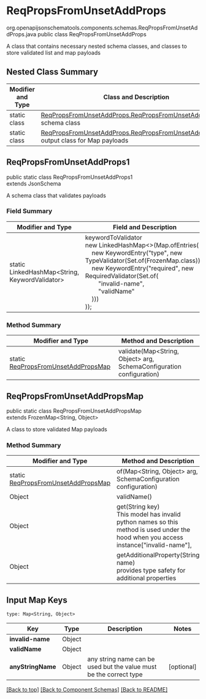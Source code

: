 # ReqPropsFromUnsetAddProps
org.openapijsonschematools.components.schemas.ReqPropsFromUnsetAddProps.java
public class ReqPropsFromUnsetAddProps

A class that contains necessary nested schema classes, and classes to store validated list and map payloads

## Nested Class Summary
| Modifier and Type | Class and Description |
| ----------------- | ---------------------- |
| static class | [ReqPropsFromUnsetAddProps.ReqPropsFromUnsetAddProps1](#reqpropsfromunsetaddprops1)<br> schema class |
| static class | [ReqPropsFromUnsetAddProps.ReqPropsFromUnsetAddPropsMap](#reqpropsfromunsetaddpropsmap)<br> output class for Map payloads |

## ReqPropsFromUnsetAddProps1
public static class ReqPropsFromUnsetAddProps1<br>
extends JsonSchema

A schema class that validates payloads
### Field Summary
| Modifier and Type | Field and Description |
| ----------------- | ---------------------- |
| static LinkedHashMap<String, KeywordValidator> |keywordToValidator<br/>new LinkedHashMap<>(Map.ofEntries(<br/>&nbsp;&nbsp;&nbsp;&nbsp;new KeywordEntry("type", new TypeValidator(Set.of(FrozenMap.class))),<br>&nbsp;&nbsp;&nbsp;&nbsp;new KeywordEntry("required", new RequiredValidator(Set.of(<br>&nbsp;&nbsp;&nbsp;&nbsp;&nbsp;&nbsp;&nbsp;&nbsp;"invalid-name",<br>&nbsp;&nbsp;&nbsp;&nbsp;&nbsp;&nbsp;&nbsp;&nbsp;"validName"<br>&nbsp;&nbsp;&nbsp;&nbsp;)))<br>)); |

### Method Summary
| Modifier and Type | Method and Description |
| ----------------- | ---------------------- |
| static [ReqPropsFromUnsetAddPropsMap](#reqpropsfromunsetaddpropsmap) | validate(Map<String, Object> arg, SchemaConfiguration configuration) |

## ReqPropsFromUnsetAddPropsMap
public static class ReqPropsFromUnsetAddPropsMap<br>
extends FrozenMap<String, Object>

A class to store validated Map payloads

### Method Summary
| Modifier and Type | Method and Description |
| ----------------- | ---------------------- |
| static [ReqPropsFromUnsetAddPropsMap](#reqpropsfromunsetaddpropsmap) | of(Map<String, Object> arg, SchemaConfiguration configuration) |
| Object | validName()<br> |
| Object | get(String key)<br>This model has invalid python names so this method is used under the hood when you access instance["invalid-name"],  |
| Object | getAdditionalProperty(String name)<br>provides type safety for additional properties |

## Input Map Keys
```
type: Map<String, Object>
```
| Key | Type |  Description | Notes |
| --- | ---- | ------------ | ----- |
| **invalid-name** | Object |  | |
| **validName** | Object |  | |
| **anyStringName** | Object | any string name can be used but the value must be the correct type | [optional] |

[[Back to top]](#top) [[Back to Component Schemas]](../../../README.md#Component-Schemas) [[Back to README]](../../../README.md)
